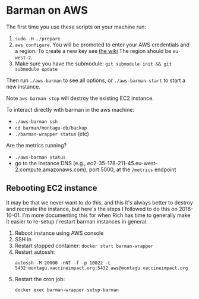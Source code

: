 # Barman on AWS
The first time you use these scripts on your machine run:

1. `sudo -H ./prepare`
2. `aws configure`. You will be promoted to enter your AWS credentials and a region.
    To create a new key see [the wiki](https://github.com/vimc/vimc-wiki/wiki/AWS-things)
    The region should be `eu-west-2`.
3. Make sure you have the submodule: `git submodule init && git submodule update` 

Then run `./aws-barman` to see all options, or `./aws-barman start` to start a
new instance.

Note `aws-barman stop` will destroy the existing EC2 instance.

To interact directly with barman in the aws machine:

* `./aws-barman ssh`
* `cd barman/montagu-db/backup`
* `./barman-wrapper status` (etc)

Are the metrics running?

* `./aws-barman status`
* go to the Instance DNS (e.g., ec2-35-178-211-45.eu-west-2.compute.amazonaws.com), port 5000, at the `/metrics` endpoint

## Rebooting EC2 instance
It may be that we never want to do this, and this it's always better to
destroy and recreate the instance, but here's the steps I followed to do
this on 2018-10-01. I'm more documenting this for when Rich has time to
generally make it easier to re-setup / restart barman instances in
general.

1. Reboot instance using AWS console
2. SSH in
3. Restart stopped container: `docker start barman-wrapper`
4. Restart autossh:
   ```
   autossh -M 20000 -nNT -f -p 10022 -L 5432:montagu.vaccineimpact.org:5432 aws@montagu.vaccineimpact.org
   ```
5. Restart the cron job:
   ```
   docker exec barman-wrapper setup-barman
   ```


